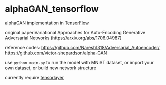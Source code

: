 # alphaGAN_tensorflow
alphaGAN implementation in [TensorFlow](https://github.com/tensorflow/tensorflow)

original paper:Variational Approaches for Auto-Encoding Generative Adversarial Networks (https://arxiv.org/abs/1706.04987)

reference codes: 
https://github.com/Naresh1318/Adversarial_Autoencoder/, https://github.com/victor-shepardson/alpha-GAN

use `python main.py` to run the model with MNIST dataset, or import your own dataset, or build new network structure

currently require [tensorlayer](https://github.com/tensorlayer/tensorlayer)
